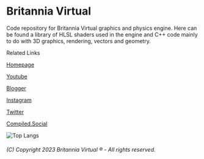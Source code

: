 <h1>Britannia Virtual</h1>

Code repository for Britannia Virtual graphics and physics engine. Here can be found a library of HLSL shaders used in the engine and C++ code mainly to do with 3D graphics, rendering, vectors and geometry.

Related Links

[Homepage](http://www.britanniavirtual.com)

[Youtube](http://www.youtube.com/channel/UCTc-P1rJztK5dM_4Aa3UZkQ)

[Blogger](https://britanniavirtual.blogspot.com/)

[Instagram](https://www.instagram.com/britanniavirtual/)

[Twitter](https://twitter.com/britanniavirtu/)

[Compiled.Social](https://cosoc.com/britannia)

![Top Langs](https://github-readme-stats.vercel.app/api/top-langs/?username=britanniavirtual&hide=javascript,css,scss,html&theme=slate)

<h6>(C) Copyright 2023 Britannia Virtual ® - All rights reserved.</h6>
